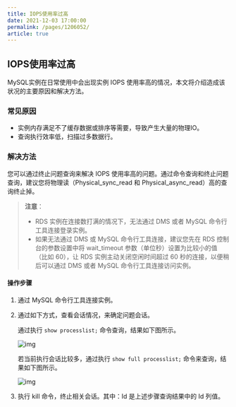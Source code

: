 ```yaml
---
title: IOPS使用率过高
date: 2021-12-03 17:00:00
permalink: /pages/1206052/
article: true
---
```


## IOPS使用率过高

MySQL实例在日常使用中会出现实例 IOPS 使用率高的情况，本文将介绍造成该状况的主要原因和解决方法。

### 常见原因

- 实例内存满足不了缓存数据或排序等需要，导致产生大量的物理IO。
- 查询执行效率低，扫描过多数据行。

### 解决方法

您可以通过终止问题查询来解决 IOPS 使用率高的问题。通过命令查询和终止问题查询，建议您将物理读（Physical_sync_read 和 Physical_async_read）高的查询终止掉。

> **注意**：
>
> - RDS 实例在连接数打满的情况下，无法通过 DMS 或者 MySQL 命令行工具连接登录实例。
> - 如果无法通过 DMS 或 MySQL 命令行工具连接，建议您先在 RDS 控制台的参数设置中将 wait_timeout 参数（单位秒）设置为比较小的值（比如 60），让 RDS 实例主动关闭空闲时间超过 60 秒的连接，以便稍后可以通过 DMS 或者 MySQL 命令行工具连接访问实例。

#### 操作步骤

1. 通过 MySQL 命令行工具连接实例。

2. 通过如下方式，查看会话情况，来确定问题会话。

   通过执行 `show processlist;` 命令查询，结果如下图所示。

   ![img](https://www.capitalonline.net/uploads/allimg/191128/77-19112Q635105G.png)

   若当前执行会话比较多，通过执行 `show full processlist;` 命令来查询，结果如下图所示。

   ![img](https://www.capitalonline.net/uploads/allimg/191128/77-19112Q6363B25.png)

3. 执行 kill <Id> 命令，终止相关会话。其中：Id 是上述步骤查询结果中的 Id 列值。

